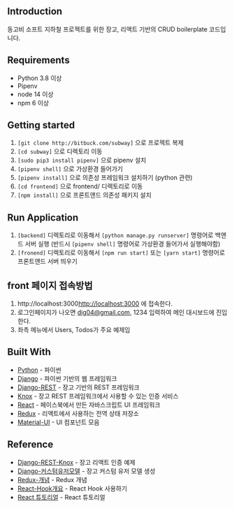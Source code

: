 ## Introduction
동고비 소프트 지하철 프로젝트를 위한 장고, 리액트 기반의 CRUD boilerplate 코드입니다. 

## Requirements
* Python 3.8 이상 
* Pipenv
* node 14 이상
* npm 6 이상 


## Getting started
1. ```[git clone http://bitbuck.com/subway]``` 으로 프로젝트 복제 
2. ```[cd subway]``` 으로 디렉토리 이동
3. ```[sudo pip3 install pipenv]``` 으로 pipenv 설치 
4. ```[pipenv shell]``` 으로 가상환경 들어가기
5. ```[pipenv install]``` 으로 의존성 프레임워크 설치하기 (python 관련)
6. ```[cd frontend]``` 으로 frontend/ 디렉토리로 이동 
7. ```[npm install]``` 으로  프론트앤드 의존성 패키지 설치


## Run Application
1. ```[backend]``` 디렉토리로 이동해서 ```[python manage.py runserver]``` 명령어로 백앤드 서버 실행  (반드시 ```[pipenv shell]``` 명령어로 가상환경 들어가서 실행해야함)
2. ```[fronend]``` 디렉토리로 이동해서 ```[npm run start]``` 또는 ```[yarn start]``` 명령어로 프론트앤드 서버 띄우기


## front 페이지 접속방법
1. http://localhost:3000<http://localhost:3000> 에 접속한다.
2. 로그인페이지가 나오면 dig04@gmail.com, 1234 입력하여 메인 대시보드에 진입한다.
3. 좌측 메뉴에서 Users, Todos가 주요 예제임



## Built With   
* [Python](https://www.python.org/) - 파이썬
* [Django](http://djangoproject.org/) - 파이썬 기반의 웹 프레임워크
* [Django-REST](https://www.django-rest-framework.org/) - 장고 기반의 REST 프레임워크
* [Knox](http://james1345.github.io/django-rest-knox/) - 장고 REST 프레임워크에서 사용할 수 있는 인증 서비스
* [React](https://reactjs.org) - 페이스북에서 만든 자바스크립트 UI 프레임워크 
* [Redux](https://react-redux.js.org/) - 리액트에서 사용하는 전역 상태 저장소  
* [Material-UI](https://material-ui.com/) - UI 컴포넌트 모음 


## Reference
* [Django-REST-Knox](https://medium.com/technest/implement-user-auth-in-a-django-react-app-with-knox-fc56cdc9211c) - 장고 리액트 인증 예제
* [Django-커스텀유저모델](https://medium.com/@hckcksrl/django-%EC%BB%A4%EC%8A%A4%ED%85%80-%EC%9C%A0%EC%A0%80-%EB%AA%A8%EB%8D%B8-custom-user-model-b8487c0d150) - 장고 커스텀 유저 모델 생성
* [Redux-개념](https://hwan1001.tistory.com/38#:~:text=%EB%A6%AC%EB%8D%95%EC%8A%A4%EB%8A%94%20%EB%8D%94%EC%9A%B1%20%ED%9A%A8%EC%9C%A8%EC%A0%81%EC%9C%BC%EB%A1%9C,%EB%90%9C%20%ED%95%A8%EC%88%98%EB%A5%BC%20%EC%8B%A4%ED%96%89%EC%8B%9C%ED%82%A8%EB%8B%A4.) - Redux 개념 
* [React-Hook개요](https://ko.reactjs.org/docs/hooks-intro.html) - React Hook 사용하기 
* [React 튜토리얼](https://velopert.com/reactjs-tutorials) - React 튜토리얼 


